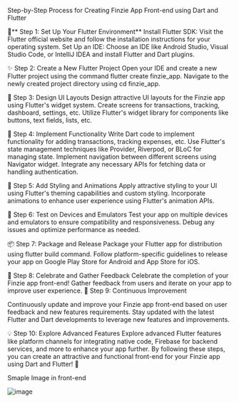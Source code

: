 Step-by-Step Process for Creating Finzie App Front-end using Dart and Flutter

🚀** Step 1: Set Up Your Flutter Environment**
Install Flutter SDK: Visit the Flutter official website and follow the installation instructions for your operating system.
Set Up an IDE: Choose an IDE like Android Studio, Visual Studio Code, or IntelliJ IDEA and install Flutter and Dart plugins.

✨ Step 2: Create a New Flutter Project
Open your IDE and create a new Flutter project using the command flutter create finzie_app.
Navigate to the newly created project directory using cd finzie_app.

🎨 Step 3: Design UI Layouts
Design attractive UI layouts for the Finzie app using Flutter's widget system.
Create screens for transactions, tracking, dashboard, settings, etc.
Utilize Flutter's widget library for components like buttons, text fields, lists, etc.

🔌 Step 4: Implement Functionality
Write Dart code to implement functionality for adding transactions, tracking expenses, etc.
Use Flutter's state management techniques like Provider, Riverpod, or BLoC for managing state.
Implement navigation between different screens using Navigator widget.
Integrate any necessary APIs for fetching data or handling authentication.

🎨 Step 5: Add Styling and Animations
Apply attractive styling to your UI using Flutter's theming capabilities and custom styling.
Incorporate animations to enhance user experience using Flutter's animation APIs.

📱 Step 6: Test on Devices and Emulators
Test your app on multiple devices and emulators to ensure compatibility and responsiveness.
Debug any issues and optimize performance as needed.

📦 Step 7: Package and Release
Package your Flutter app for distribution using flutter build command.
Follow platform-specific guidelines to release your app on Google Play Store for Android and App Store for iOS.

🎉 Step 8: Celebrate and Gather Feedback
Celebrate the completion of your Finzie app front-end!
Gather feedback from users and iterate on your app to improve user experience.
🚀 Step 9: Continuous Improvement

Continuously update and improve your Finzie app front-end based on user feedback and new features requirements.
Stay updated with the latest Flutter and Dart developments to leverage new features and improvements.

💡 Step 10: Explore Advanced Features
Explore advanced Flutter features like platform channels for integrating native code, Firebase for backend services, and more to enhance your app further.
By following these steps, you can create an attractive and functional front-end for your Finzie app using Dart and Flutter! 🌟


Smaple Image in front-end

![image](https://github.com/krishnakaushik195/Finzie-App-Front-end/assets/96732448/7ab40d63-a3d5-44c3-aa19-285269562005)

